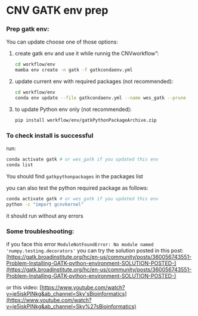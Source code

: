 # CNV GATK env prep

### Prep gatk env:

You can update choose one of those options:

1. create gatk env and use it while runnig the CNVworkflow”:
    
    ```bash
    cd workflow/env
    mamba env create -n gatk -f gatkcondaenv.yml
    ```
    
2. update current env with required packages (not recommended):
    
    ```bash
    cd workflow/env
    conda env update --file gatkcondaenv.yml --name wes_gatk --prune
    ```
    
3. to update Python env only (not recommended):
    
    ```bash
    pip install workflow/env/gatkPythonPackageArchive.zip
    ```
    

### To check install is successful

run:

```bash
conda activate gatk # or wes_gatk if you updated this env 
conda list 
```

You should find `gatkpythonpackages` in the packages list

you can also test the python required package as follows:

```bash
conda activate gatk # or wes_gatk if you updated this env 
python -c "import gcnvkernel"
```

it should run without any errors

### Some troubleshooting:

if you face this error `ModuleNotFoundError: No module named 'numpy.testing.decorators'`  you can try the solution posted in this post: [https://gatk.broadinstitute.org/hc/en-us/community/posts/360056743551-Problem-Installing-GATK-python-environment-SOLUTION-POSTED-](https://gatk.broadinstitute.org/hc/en-us/community/posts/360056743551-Problem-Installing-GATK-python-environment-SOLUTION-POSTED-) 

or this video: [https://www.youtube.com/watch?v=je5iskPlNkg&ab_channel=Sky'sBioinformatics](https://www.youtube.com/watch?v=je5iskPlNkg&ab_channel=Sky%27sBioinformatics)
